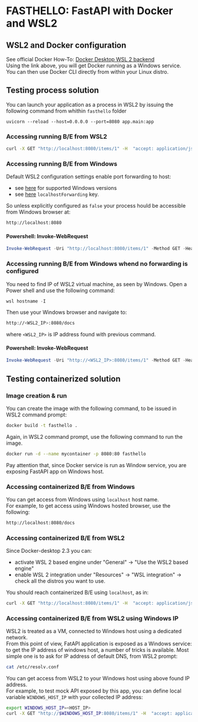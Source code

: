 # FASTHELLO: FastAPI with Docker and WSL2

## WSL2 and Docker configuration
See official Docker How-To: [Docker Desktop WSL 2 backend](https://docs.docker.com/docker-for-windows/wsl/)  
Using the link above, you will get Docker running as a Windows service.  
You can then use Docker CLI directly from within your Linux distro.

## Testing process solution
You can launch your application as a process in WSL2 by issuing the following command from whithin `fasthello` folder
```
uvicorn --reload --host=0.0.0.0 --port=8080 app.main:app
```

### Accessing running B/E from WSL2
```Bash
curl -X GET "http://localhost:8080/items/1" -H  "accept: application/json"
``` 

### Accessing running B/E from Windows
Default WSL2 configuration settings enable port forwarding to host:
- see [here](https://docs.microsoft.com/en-us/windows/wsl/compare-versions#accessing-linux-networking-apps-from-windows-localhost) for supported Windows versions
- see [here](https://docs.microsoft.com/en-us/windows/wsl/wsl-config#wsl-2-settings) `localhostForwarding` key.

So unless explicitly configured as `false` your process hould be accessible from Windows browser at:
```Bash
http://localhost:8080
```
#### Powershell: Invoke-WebRequest
```Powershell
Invoke-WebRequest -Uri "http://localhost:8080/items/1" -Method GET -Headers @{"accept"="application/json"}
```

### Accessing running B/E from Windows whend no forwarding is configured
You need to find IP of WSL2 virtual machine, as seen by Windows. Open a Power shell and use the following command:
```Powershell
wsl hostname -I
```
Then use your Windows browser and navigate to:
```Bash
http://<WSL2_IP>:8080/docs
``` 
where `<WSL2_IP>` is IP address found with previous command.

#### Powershell: Invoke-WebRequest
```Powershell
Invoke-WebRequest -Uri "http://<WSL2_IP>:8080/items/1" -Method GET -Headers @{"accept"="application/json"}
```

## Testing containerized solution
### Image creation & run
You can create the image with the following command, to be issued in WSL2 command prompt:
```Bash
docker build -t fasthello .
```
Again, in WSL2 command prompt, use the following command to run the image.
```Bash
docker run -d --name mycontainer -p 8080:80 fasthello
```
Pay attention that, since Docker service is run as Window service, you are exposing FastAPI app on Windows host.

### Accessing containerized B/E from Windows
You can get access from Windows using `localhost` host name.  
For example, to get access using Windows hosted browser, use the following:
```Bash
http://localhost:8080/docs
``` 

### Accessing containerized B/E from WSL2
Since Docker-desktop 2.3 you can:
- activate WSL 2 based engine under "General" -> "Use the WSL2 based engine"
- enable WSL 2 integration under "Resources" -> "WSL integration" -> check all the distros you want to use.

You should reach containerized B/E using `localhost`, as in:
```Bash
curl -X GET "http://localhost:8080/items/1" -H  "accept: application/json"
``` 

### Accessing containerized B/E from WSL2 using Windows IP
WSL2 is treated as a VM, connected to Windows host using a dedicated network.  
From this point of view, FatAPI application is exposed as a Windows service: to get the IP address of windows host, a number of tricks is available. Most simple one is to ask for IP address of default DNS, from WSL2 prompt:
```Bash
cat /etc/resolv.conf
``` 
You can get access from WSL2 to your Windows host using above found IP address.  
For example, to test mock API exposed by this app, you can define local variable `WINDOWS_HOST_IP` with your collected IP address:
```Bash
export WINDOWS_HOST_IP=<HOST_IP>
curl -X GET "http://$WINDOWS_HOST_IP:8080/items/1" -H  "accept: application/json"
``` 
